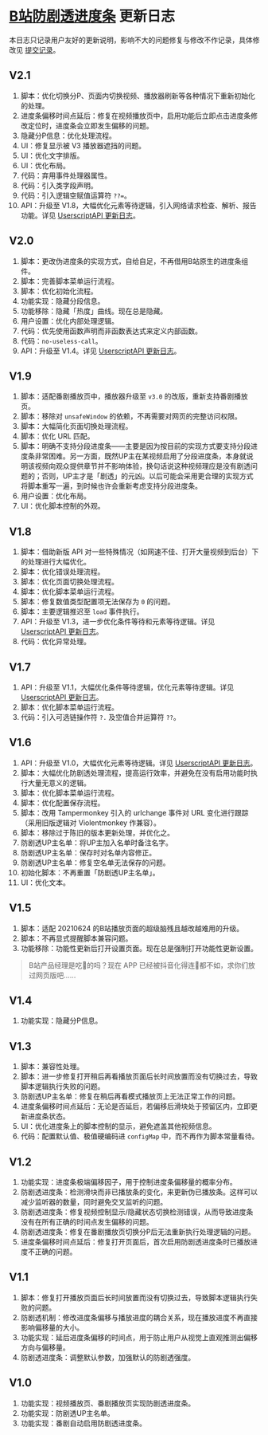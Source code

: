 # [B站防剧透进度条](https://greasyfork.org/zh-CN/scripts/411092) 更新日志

本日志只记录用户友好的更新说明，影响不大的问题修复与修改不作记录，具体修改见 [提交记录](https://gitee.com/liangjiancang/userscript/commits/master/script/BilibiliNoSpoilProgressBar)。

## V2.1

1. 脚本：优化切换分P、页面内切换视频、播放器刷新等各种情况下重新初始化的处理。
2. 进度条偏移时间点延后：修复在视频播放页中，启用功能后立即点击进度条修改定位时，进度条会立即发生偏移的问题。
3. 隐藏分P信息：优化处理流程。
4. UI：修复显示被 V3 播放器遮挡的问题。
5. UI：优化文字排版。
6. UI：优化布局。
7. 代码：弃用事件处理器属性。
8. 代码：引入类字段声明。
9. 代码：引入逻辑空赋值运算符 `??=`。
10. API：升级至 V1.8，大幅优化元素等待逻辑，引入网络请求检查、解析、报告功能。详见 [UserscriptAPI 更新日志](https://gitee.com/liangjiancang/userscript/blob/master/lib/UserscriptAPI/changelog.md)。

## V2.0

1. 脚本：更改伪进度条的实现方式，自给自足，不再借用B站原生的进度条组件。
2. 脚本：完善脚本菜单运行流程。
3. 脚本：优化初始化流程。
4. 功能实现：隐藏分段信息。
5. 功能移除：隐藏「热度」曲线。现在总是隐藏。
6. 用户设置：优化内部处理逻辑。
7. 代码：优先使用函数声明而非函数表达式来定义内部函数。
8. 代码：`no-useless-call`。
9. API：升级至 V1.4。详见 [UserscriptAPI 更新日志](https://gitee.com/liangjiancang/userscript/blob/master/lib/UserscriptAPI/changelog.md)。

## V1.9

1. 脚本：适配番剧播放页中，播放器升级至 `v3.0` 的改版，重新支持番剧播放页。
2. 脚本：移除对 `unsafeWindow` 的依赖，不再需要对网页的完整访问权限。
3. 脚本：大幅简化页面切换处理流程。
4. 脚本：优化 URL 匹配。
5. 脚本：明确不支持分段进度条——主要是因为按目前的实现方式要支持分段进度条非常困难。另一方面，既然UP主在某视频启用了分段进度条，本身就说明该视频向观众提供章节并不影响体验，换句话说这种视频理应是没有剧透问题的；否则，UP主才是「剧透」的元凶。以后可能会采用更合理的实现方式将脚本重写一遍，到时候也许会重新考虑支持分段进度条。
6. 用户设置：优化布局。
7. UI：优化脚本控制的外观。

## V1.8

1. 脚本：借助新版 API 对一些特殊情况（如网速不佳、打开大量视频到后台）下的处理进行大幅优化。
2. 脚本：优化错误处理流程。
3. 脚本：优化页面切换处理流程。
4. 脚本：优化脚本菜单运行流程。
5. 脚本：修复数值类型配置项无法保存为 `0` 的问题。
6. 脚本：主要逻辑推迟至 `load` 事件执行。
7. API：升级至 V1.3，进一步优化条件等待和元素等待逻辑。详见 [UserscriptAPI 更新日志](https://gitee.com/liangjiancang/userscript/blob/master/lib/UserscriptAPI/changelog.md)。
8. 代码：优化异常处理。

## V1.7

1. API：升级至 V1.1，大幅优化条件等待逻辑，优化元素等待逻辑。详见 [UserscriptAPI 更新日志](https://gitee.com/liangjiancang/userscript/blob/master/lib/UserscriptAPI/changelog.md)。
2. 脚本：优化脚本菜单运行流程。
3. 代码：引入可选链操作符 `?.` 及空值合并运算符 `??`。

## V1.6

1. API：升级至 V1.0，大幅优化元素等待逻辑。详见 [UserscriptAPI 更新日志](https://gitee.com/liangjiancang/userscript/blob/master/lib/UserscriptAPI/changelog.md)。
2. 脚本：大幅优化防剧透处理流程，提高运行效率，并避免在没有启用功能时执行大量无意义的逻辑。
3. 脚本：优化脚本菜单运行流程。
4. 脚本：优化配置保存流程。
5. 脚本：改用 Tampermonkey 引入的 urlchange 事件对 URL 变化进行跟踪（采用旧版逻辑对 Violentmonkey 作兼容）。
6. 脚本：移除过于陈旧的版本更新处理，并优化之。
7. 防剧透UP主名单：将UP主加入名单时备注名字。
8. 防剧透UP主名单：保存时对名单内容修正。
9. 防剧透UP主名单：修复空名单无法保存的问题。
10. 初始化脚本：不再重置「防剧透UP主名单」。
11. UI：优化文本。

## V1.5

1. 脚本：适配 20210624 的B站播放页面的超级脑残且越改越难用的升级。
2. 脚本：不再显式提醒脚本兼容问题。
3. 功能移除：功能性更新后打开设置页面。现在总是强制打开功能性更新设置。

> B站产品经理是吃💩的吗？现在 APP 已经被抖音化得连💩都不如，求你们放过网页版吧……

## V1.4

1. 功能实现：隐藏分P信息。

## V1.3

1. 脚本：兼容性处理。
2. 脚本：进一步修复打开稍后再看播放页面后长时间放置而没有切换过去，导致脚本逻辑执行失败的问题。
3. 防剧透UP主名单：修复在稍后再看模式播放页上无法正常工作的问题。
4. 进度条偏移时间点延后：无论是否延后，若偏移后滑块处于预留区内，立即更新进度条状态。
5. UI：优化进度条上的脚本控制的显示，避免遮盖其他视频信息。
6. 代码：配置默认值、极值硬编码进 `configMap` 中，而不再作为脚本常量看待。

## V1.2

1. 功能实现：进度条极端偏移因子，用于控制进度条偏移量的概率分布。
2. 防剧透进度条：检测滑块而非已播放条的变化，来更新伪已播放条。这样可以减少监听器的数量，同时避免交叉监听的问题。
3. 防剧透进度条：修复视频控制显示/隐藏状态切换检测错误，从而导致进度条没有在所有正确的时间点发生偏移的问题。
4. 防剧透进度条：修复在番剧播放页切换分P后无法重新执行处理逻辑的问题。
5. 进度条偏移时间点延后：修复打开页面后，首次启用防剧透进度条时已播放进度不正确的问题。

## V1.1

1. 脚本：修复打开播放页面后长时间放置而没有切换过去，导致脚本逻辑执行失败的问题。
2. 防剧透机制：修改进度条偏移与播放进度的耦合关系，现在播放进度不再直接影响偏移量的大小。
3. 功能实现：延后进度条偏移的时间点，用于防止用户从视觉上直观推测出偏移方向与偏移量。
4. 防剧透进度条：调整默认参数，加强默认的防剧透强度。

## V1.0

1. 功能实现：视频播放页、番剧播放页实现防剧透进度条。
2. 功能实现：防剧透UP主名单。
3. 功能实现：番剧自动启用防剧透进度条。
